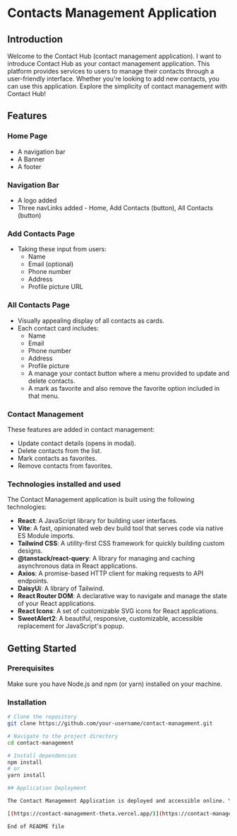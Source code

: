 # Contacts Management Application

## Introduction

Welcome to the Contact Hub (contact management application). I want to introduce Contact Hub as your contact management application. This platform provides services to users to manage their contacts through a user-friendly interface. Whether you're looking to add new contacts, you can use this application. Explore the simplicity of contact management with Contact Hub!

## Features

### Home Page
- A navigation bar
- A Banner
- A footer

### Navigation Bar
- A logo added
- Three navLinks added - Home, Add Contacts (button), All Contacts (button)

### Add Contacts Page
- Taking these input from users:
  - Name
  - Email (optional)
  - Phone number
  - Address
  - Profile picture URL

### All Contacts Page
- Visually appealing display of all contacts as cards.
- Each contact card includes:
  - Name
  - Email
  - Phone number
  - Address
  - Profile picture
  - A manage your contact button where a menu provided to update and delete contacts.
  - A mark as favorite and also remove the favorite option included in that menu.

### Contact Management
These features are added in contact management:
- Update contact details (opens in modal).
- Delete contacts from the list.
- Mark contacts as favorites.
- Remove contacts from favorites.

### Technologies installed and used
The Contact Management application is built using the following technologies:

- **React**: A JavaScript library for building user interfaces.
- **Vite**: A fast, opinionated web dev build tool that serves code via native ES Module imports.
- **Tailwind CSS**: A utility-first CSS framework for quickly building custom designs.
- **@tanstack/react-query**: A library for managing and caching asynchronous data in React applications.
- **Axios**: A promise-based HTTP client for making requests to API endpoints.
- **DaisyUi**: A library of Tailwind.
- **React Router DOM**: A declarative way to navigate and manage the state of your React applications.
- **React Icons**: A set of customizable SVG icons for React applications.
- **SweetAlert2**: A beautiful, responsive, customizable, accessible replacement for JavaScript's popup.

## Getting Started

### Prerequisites
Make sure you have Node.js and npm (or yarn) installed on your machine.

### Installation
```bash
# Clone the repository
git clone https://github.com/your-username/contact-management.git

# Navigate to the project directory
cd contact-management

# Install dependencies
npm install
# or
yarn install

## Application Deployment

The Contact Management Application is deployed and accessible online. You can explore the live version by visiting the following link:

[(https://contact-management-theta.vercel.app/)](https://contact-management-theta.vercel.app/)

End of README file

